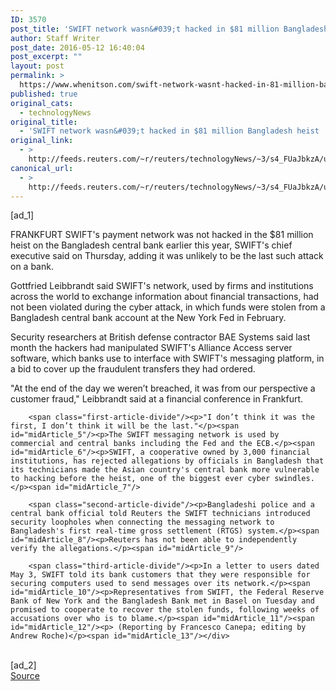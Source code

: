 ```yaml
---
ID: 3570
post_title: 'SWIFT network wasn&#039;t hacked in $81 million Bangladesh heist : CEO'
author: Staff Writer
post_date: 2016-05-12 16:40:04
post_excerpt: ""
layout: post
permalink: >
  https://www.whenitson.com/swift-network-wasnt-hacked-in-81-million-bangladesh-heist-ceo/
published: true
original_cats:
  - technologyNews
original_title:
  - 'SWIFT network wasn&#039;t hacked in $81 million Bangladesh heist : CEO'
original_link:
  - >
    http://feeds.reuters.com/~r/reuters/technologyNews/~3/s4_FUaJbkzA/us-bangladesh-heist-swift-idUSKCN0Y320K
canonical_url:
  - >
    http://feeds.reuters.com/~r/reuters/technologyNews/~3/s4_FUaJbkzA/us-bangladesh-heist-swift-idUSKCN0Y320K
---
```

 [ad_1]
<br><div id="articleText">
<span id="midArticle_start"/>

<span id="midArticle_0"/><span class="focusParagraph" readability="6"><p><span class="articleLocation">FRANKFURT</span> SWIFT's payment network was not hacked in the $81 million heist on the Bangladesh central bank earlier this year, SWIFT's chief executive said on Thursday, adding it was unlikely to be the last such attack on a bank.</p></span><span id="midArticle_1"/><p>Gottfried Leibbrandt said SWIFT's network, used by firms and institutions across the world to exchange information about  financial transactions, had not been violated during the cyber attack, in which funds were stolen from a Bangladesh central bank account at the New York Fed in February.</p><span id="midArticle_2"/><p>Security researchers at British defense contractor BAE Systems said last month the hackers had manipulated SWIFT's Alliance Access server software, which banks use to interface with SWIFT's messaging platform, in a bid to cover up the fraudulent transfers they had ordered.</p><span id="midArticle_3"/><p>"At the end of the day we weren’t breached, it was from our perspective a customer fraud," Leibbrandt said at a financial conference in Frankfurt. </p><span id="midArticle_4"/>
        
        <span class="first-article-divide"/><p>"I don’t think it was the first, I don’t think it will be the last."</p><span id="midArticle_5"/><p>The SWIFT messaging network is used by commercial and central banks including the Fed and the ECB.</p><span id="midArticle_6"/><p>SWIFT, a cooperative owned by 3,000 financial institutions, has rejected allegations by officials in Bangladesh that its technicians made the Asian country's central bank more vulnerable to hacking before the heist, one of the biggest ever cyber swindles.</p><span id="midArticle_7"/>
        
        <span class="second-article-divide"/><p>Bangladeshi police and a central bank official told Reuters the SWIFT technicians introduced security loopholes when connecting the messaging network to Bangladesh's first real-time gross settlement (RTGS) system.</p><span id="midArticle_8"/><p>Reuters has not been able to independently verify the allegations.</p><span id="midArticle_9"/>
        
        <span class="third-article-divide"/><p>In a letter to users dated May 3, SWIFT told its bank customers that they were responsible for securing computers used to send messages over its network.</p><span id="midArticle_10"/><p>Representatives from SWIFT, the Federal Reserve Bank of New York and the Bangladesh Bank met in Basel on Tuesday and promised to cooperate to recover the stolen funds, following weeks of accusations over who is to blame.</p><span id="midArticle_11"/><span id="midArticle_12"/><p> (Reporting by Francesco Canepa; editing by Andrew Roche)</p><span id="midArticle_13"/></div>
<br>[ad_2]
<br><a href="http://feeds.reuters.com/~r/reuters/technologyNews/~3/s4_FUaJbkzA/us-bangladesh-heist-swift-idUSKCN0Y320K">Source </a>